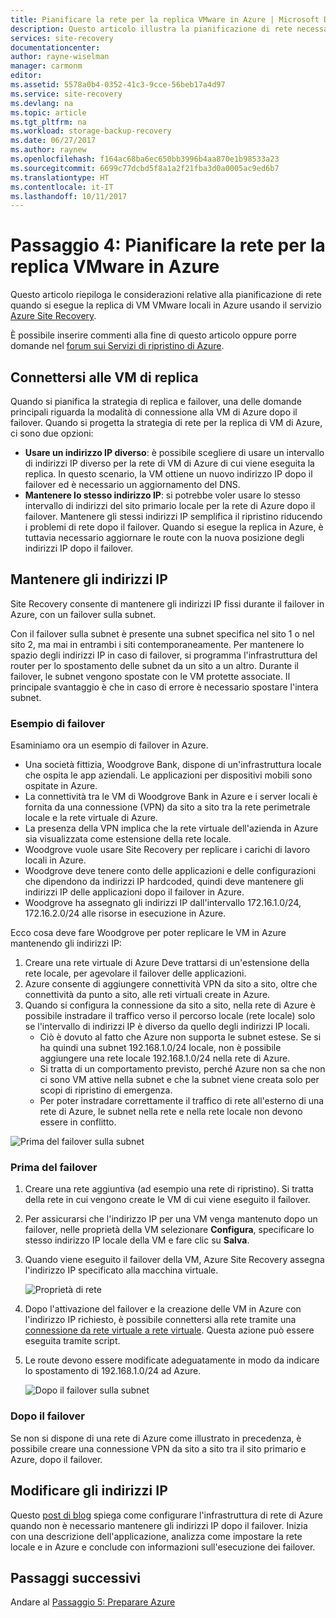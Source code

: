 ```yaml
---
title: Pianificare la rete per la replica VMware in Azure | Microsoft Docs
description: Questo articolo illustra la pianificazione di rete necessaria per la replica di VM VMware in Azure
services: site-recovery
documentationcenter: 
author: rayne-wiselman
manager: carmonm
editor: 
ms.assetid: 5578a0b4-0352-41c3-9cce-56beb17a4d97
ms.service: site-recovery
ms.devlang: na
ms.topic: article
ms.tgt_pltfrm: na
ms.workload: storage-backup-recovery
ms.date: 06/27/2017
ms.author: raynew
ms.openlocfilehash: f164ac68ba6ec650bb3996b4aa870e1b98533a23
ms.sourcegitcommit: 6699c77dcbd5f8a1a2f21fba3d0a0005ac9ed6b7
ms.translationtype: HT
ms.contentlocale: it-IT
ms.lasthandoff: 10/11/2017
---
```

# <a name="step-4-plan-networking-for-vmware-to-azure-replication"></a>Passaggio 4: Pianificare la rete per la replica VMware in Azure

Questo articolo riepiloga le considerazioni relative alla pianificazione di rete quando si esegue la replica di VM VMware locali in Azure usando il servizio [Azure Site Recovery](site-recovery-overview.md).

È possibile inserire commenti alla fine di questo articolo oppure porre domande nel [forum sui Servizi di ripristino di Azure](https://social.msdn.microsoft.com/forums/azure/home?forum=hypervrecovmgr).


## <a name="connect-to-replica-vms"></a>Connettersi alle VM di replica

Quando si pianifica la strategia di replica e failover, una delle domande principali riguarda la modalità di connessione alla VM di Azure dopo il failover. Quando si progetta la strategia di rete per la replica di VM di Azure, ci sono due opzioni:

- **Usare un indirizzo IP diverso**: è possibile scegliere di usare un intervallo di indirizzi IP diverso per la rete di VM di Azure di cui viene eseguita la replica. In questo scenario, la VM ottiene un nuovo indirizzo IP dopo il failover ed è necessario un aggiornamento del DNS.
- **Mantenere lo stesso indirizzo IP**: si potrebbe voler usare lo stesso intervallo di indirizzi del sito primario locale per la rete di Azure dopo il failover. Mantenere gli stessi indirizzi IP semplifica il ripristino riducendo i problemi di rete dopo il failover. Quando si esegue la replica in Azure, è tuttavia necessario aggiornare le route con la nuova posizione degli indirizzi IP dopo il failover. 


## <a name="retain-ip-addresses"></a>Mantenere gli indirizzi IP

Site Recovery consente di mantenere gli indirizzi IP fissi durante il failover in Azure, con un failover sulla subnet.

Con il failover sulla subnet è presente una subnet specifica nel sito 1 o nel sito 2, ma mai in entrambi i siti contemporaneamente. Per mantenere lo spazio degli indirizzi IP in caso di failover, si programma l'infrastruttura del router per lo spostamento delle subnet da un sito a un altro. Durante il failover, le subnet vengono spostate con le VM protette associate. Il principale svantaggio è che in caso di errore è necessario spostare l'intera subnet.


### <a name="failover-example"></a>Esempio di failover

Esaminiamo ora un esempio di failover in Azure.

- Una società fittizia, Woodgrove Bank, dispone di un'infrastruttura locale che ospita le app aziendali. Le applicazioni per dispositivi mobili sono ospitate in Azure.
- La connettività tra le VM di Woodgrove Bank in Azure e i server locali è fornita da una connessione (VPN) da sito a sito tra la rete perimetrale locale e la rete virtuale di Azure.
- La presenza della VPN implica che la rete virtuale dell'azienda in Azure sia visualizzata come estensione della rete locale.
- Woodgrove vuole usare Site Recovery per replicare i carichi di lavoro locali in Azure.
 - Woodgrove deve tenere conto delle applicazioni e delle configurazioni che dipendono da indirizzi IP hardcoded, quindi deve mantenere gli indirizzi IP delle applicazioni dopo il failover in Azure.
 - Woodgrove ha assegnato gli indirizzi IP dall'intervallo 172.16.1.0/24, 172.16.2.0/24 alle risorse in esecuzione in Azure.


Ecco cosa deve fare Woodgrove per poter replicare le VM in Azure mantenendo gli indirizzi IP:

1. Creare una rete virtuale di Azure Deve trattarsi di un'estensione della rete locale, per agevolare il failover delle applicazioni.
2. Azure consente di aggiungere connettività VPN da sito a sito, oltre che connettività da punto a sito, alle reti virtuali create in Azure.
3. Quando si configura la connessione da sito a sito, nella rete di Azure è possibile instradare il traffico verso il percorso locale (rete locale) solo se l'intervallo di indirizzi IP è diverso da quello degli indirizzi IP locali.
    - Ciò è dovuto al fatto che Azure non supporta le subnet estese. Se si ha quindi una subnet 192.168.1.0/24 locale, non è possibile aggiungere una rete locale 192.168.1.0/24 nella rete di Azure.
    - Si tratta di un comportamento previsto, perché Azure non sa che non ci sono VM attive nella subnet e che la subnet viene creata solo per scopi di ripristino di emergenza.
    - Per poter instradare correttamente il traffico di rete all'esterno di una rete di Azure, le subnet nella rete e nella rete locale non devono essere in conflitto.

![Prima del failover sulla subnet](./media/site-recovery-network-design/network-design7.png)

### <a name="before-failover"></a>Prima del failover

1. Creare una rete aggiuntiva (ad esempio una rete di ripristino). Si tratta della rete in cui vengono create le VM di cui viene eseguito il failover.
2. Per assicurarsi che l'indirizzo IP per una VM venga mantenuto dopo un failover, nelle proprietà della VM selezionare **Configura**, specificare lo stesso indirizzo IP locale della VM e fare clic su **Salva**.
3. Quando viene eseguito il failover della VM, Azure Site Recovery assegna l'indirizzo IP specificato alla macchina virtuale.

    ![Proprietà di rete](./media/site-recovery-network-design/network-design8.png)

4. Dopo l'attivazione del failover e la creazione delle VM in Azure con l'indirizzo IP richiesto, è possibile connettersi alla rete tramite una [connessione da rete virtuale a rete virtuale](../vpn-gateway/virtual-networks-configure-vnet-to-vnet-connection.md). Questa azione può essere eseguita tramite script.
5. Le route devono essere modificate adeguatamente in modo da indicare lo spostamento di 192.168.1.0/24 ad Azure.

    ![Dopo il failover sulla subnet](./media/site-recovery-network-design/network-design9.png)

### <a name="after-failover"></a>Dopo il failover

Se non si dispone di una rete di Azure come illustrato in precedenza, è possibile creare una connessione VPN da sito a sito tra il sito primario e Azure, dopo il failover.

## <a name="change-ip-addresses"></a>Modificare gli indirizzi IP

Questo [post di blog](http://azure.microsoft.com/blog/2014/09/04/networking-infrastructure-setup-for-microsoft-azure-as-a-disaster-recovery-site/) spiega come configurare l'infrastruttura di rete di Azure quando non è necessario mantenere gli indirizzi IP dopo il failover. Inizia con una descrizione dell'applicazione, analizza come impostare la rete locale e in Azure e conclude con informazioni sull'esecuzione dei failover.  

## <a name="next-steps"></a>Passaggi successivi

Andare al [Passaggio 5: Preparare Azure](vmware-walkthrough-prepare-azure.md)
